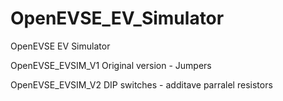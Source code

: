 # OpenEVSE_EV_Simulator
OpenEVSE EV Simulator

OpenEVSE_EVSIM_V1 Original version - Jumpers

OpenEVSE_EVSIM_V2 DIP switches - additave parralel resistors
